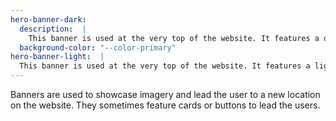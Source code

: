 ```yaml
---
hero-banner-dark:
  description:  |
    This banner is used at the very top of the website. It features a dark image/illustration. Can be used interchangeably with the light banner to establish colour pattern.
  background-color: "--color-primary"
hero-banner-light:  |
  This banner is used at the very top of the website. It features a light image/illustration. Can be used interchangeably with the dark banner to establish colour pattern.
---
```


Banners are used to showcase imagery and lead the user to a new location on the website. They sometimes feature cards or buttons to lead the users.
